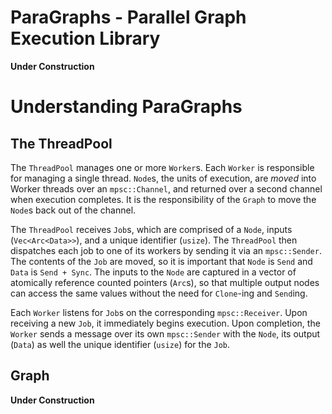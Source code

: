 # ParaGraphs - Parallel Graph Execution Library

**Under Construction**

# Understanding ParaGraphs

## The ThreadPool

The `ThreadPool` manages one or more `Worker`s. Each `Worker` is responsible for managing a
single thread. `Node`s, the units of execution, are *moved* into Worker threads over an
`mpsc::Channel`, and returned over a second channel when execution completes. It is the
responsibility of the `Graph` to move the `Node`s back out of the channel.

The `ThreadPool` receives `Job`s, which are comprised of a `Node`, inputs (`Vec<Arc<Data>>`), and a
unique identifier (`usize`). The `ThreadPool` then dispatches each job to one of its workers by
sending it via an `mpsc::Sender`. The contents of the `Job` are moved, so it is important that
`Node` is `Send` and `Data` is `Send + Sync`. The inputs to the `Node` are captured in a vector of
atomically reference counted pointers (`Arc`s), so that multiple output nodes can access the same
values without the need for `Clone`-ing and `Send`ing.

Each `Worker` listens for `Job`s on the corresponding `mpsc::Receiver`. Upon receiving a new `Job`,
it immediately begins execution. Upon completion, the `Worker` sends a message over its own `mpsc::Sender`
with the `Node`, its output (`Data`) as well the unique identifier (`usize`) for the `Job`.

## Graph

**Under Construction**
